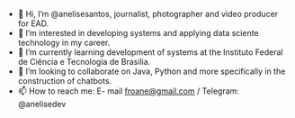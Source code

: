 - 👋 Hi, I’m @anelisesantos, journalist, photographer and video producer for EAD.
- 👀 I’m interested in developing systems and applying data sciente technology in my career.
- 🌱 I’m currently learning development of systems at the Instituto Federal de Ciência e Tecnologia de Brasília.
- 💞️ I’m looking to collaborate on Java, Python and more specifically in the construction of chatbots.
- 📫 How to reach me: E- mail froane@gmail.com / Telegram: @anelisedev

<!---
anelisesantos/anelisesantos is a ✨ special ✨ repository because its `README.md` (this file) appears on your GitHub profile.
You can click the Preview link to take a look at your changes.
--->
